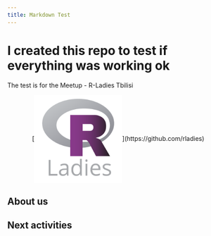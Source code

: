 ```yaml
---
title: Markdown Test
---
```



# I created this repo to test if everything was working ok

The test is for the Meetup - R-Ladies Tbilisi

<p align="center"> 
[<img src="figures/R-LadiesGlobal.png" width="200" align="center">](https://github.com/rladies)
</p>

## About us

## Next activities
